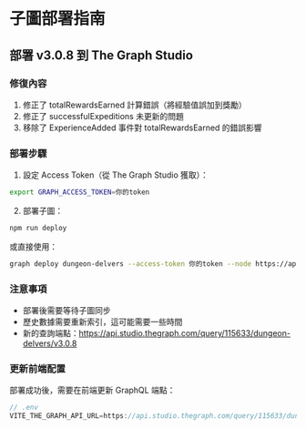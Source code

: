 # 子圖部署指南

## 部署 v3.0.8 到 The Graph Studio

### 修復內容
1. 修正了 totalRewardsEarned 計算錯誤（將經驗值誤加到獎勵）
2. 修正了 successfulExpeditions 未更新的問題
3. 移除了 ExperienceAdded 事件對 totalRewardsEarned 的錯誤影響

### 部署步驟

1. 設定 Access Token（從 The Graph Studio 獲取）：
```bash
export GRAPH_ACCESS_TOKEN=你的token
```

2. 部署子圖：
```bash
npm run deploy
```

或直接使用：
```bash
graph deploy dungeon-delvers --access-token 你的token --node https://api.studio.thegraph.com/deploy/ --version-label v3.0.8
```

### 注意事項
- 部署後需要等待子圖同步
- 歷史數據需要重新索引，這可能需要一些時間
- 新的查詢端點：https://api.studio.thegraph.com/query/115633/dungeon-delvers/v3.0.8

### 更新前端配置
部署成功後，需要在前端更新 GraphQL 端點：
```typescript
// .env
VITE_THE_GRAPH_API_URL=https://api.studio.thegraph.com/query/115633/dungeon-delvers/v3.0.8
```